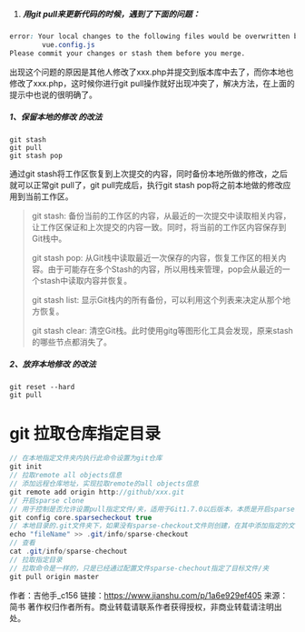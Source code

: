 1. ##### 用git pull来更新代码的时候，遇到了下面的问题：


```css
error: Your local changes to the following files would be overwritten by merge:
        vue.config.js
Please commit your changes or stash them before you merge.
```

出现这个问题的原因是其他人修改了xxx.php并提交到版本库中去了，而你本地也修改了xxx.php，这时候你进行git pull操作就好出现冲突了，解决方法，在上面的提示中也说的很明确了。

##### 1、保留本地的修改 的改法

```undefined
git stash
git pull
git stash pop
```

通过git stash将工作区恢复到上次提交的内容，同时备份本地所做的修改，之后就可以正常git pull了，git pull完成后，执行git stash pop将之前本地做的修改应用到当前工作区。

>git stash: 备份当前的工作区的内容，从最近的一次提交中读取相关内容，让工作区保证和上次提交的内容一致。同时，将当前的工作区内容保存到Git栈中。
>
>git stash pop: 从Git栈中读取最近一次保存的内容，恢复工作区的相关内容。由于可能存在多个Stash的内容，所以用栈来管理，pop会从最近的一个stash中读取内容并恢复。
>
>git stash list: 显示Git栈内的所有备份，可以利用这个列表来决定从那个地方恢复。
>
>git stash clear: 清空Git栈。此时使用gitg等图形化工具会发现，原来stash的哪些节点都消失了。

##### 2、放弃本地修改 的改法 

```undefined
git reset --hard
git pull
```

# git 拉取仓库指定目录

```csharp
// 在本地指定文件夹内执行此命令设置为git仓库
git init 
// 拉取remote all objects信息
// 添加远程仓库地址，实现拉取remote的all objects信息
git remote add origin http://github/xxx.git 
// 开启sparse clone
// 用于控制是否允许设置pull指定文件/夹，适用于Git1.7.0以后版本，本质是开启sparse clone
git config core.sparsecheckout true
// 本地目录的.git文件夹下，如果没有sparse-checkout文件则创建，在其中添加指定的文件/夹fileName，就是需要拉取的那个特定文件/夹。*表示所有，！表示匹配相反
echo "fileName" >> .git/info/sparse-checkout 
// 查看
cat .git/info/sparse-chechout
// 拉取指定目录
// 拉取命令是一样的，只是已经通过配置文件sparse-chechout指定了目标文件/夹
git pull origin master 
```



作者：吉他手_c156
链接：https://www.jianshu.com/p/1a6e929ef405
来源：简书
著作权归作者所有。商业转载请联系作者获得授权，非商业转载请注明出处。